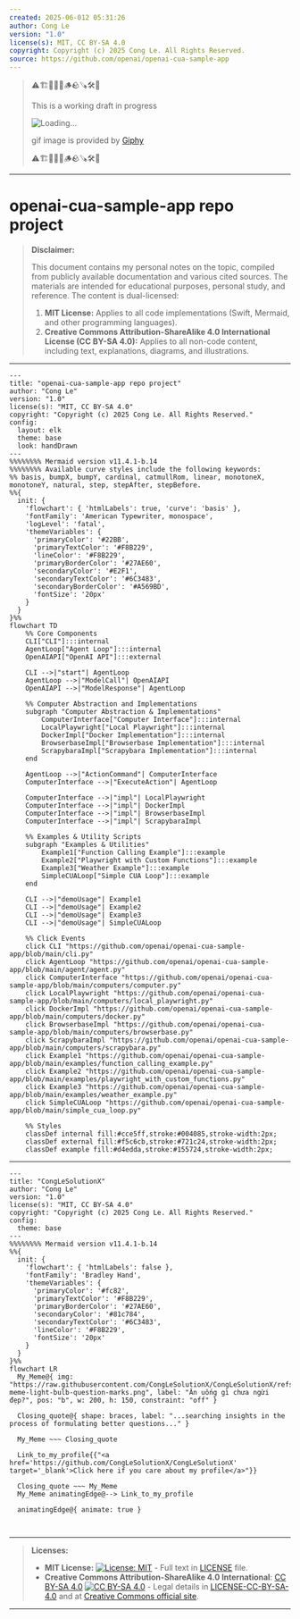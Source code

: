 ```yaml
---
created: 2025-06-012 05:31:26
author: Cong Le
version: "1.0"
license(s): MIT, CC BY-SA 4.0
copyright: Copyright (c) 2025 Cong Le. All Rights Reserved.
source: https://github.com/openai/openai-cua-sample-app
---
```



> ⚠️🏗️🚧🦺🧱🪵🪨🪚🛠️👷
> 
> This is a working draft in progress
> 
> ![Loading...](https://media3.giphy.com/media/v1.Y2lkPTc5MGI3NjExY2tvYWIyOGRpbWZodTQ2YTI2bjQ1eHpoaDY0YTZ3Mms2aWhneHNlYSZlcD12MV9pbnRlcm5hbF9naWZfYnlfaWQmY3Q9Zw/fR6aYF0SUJAeoypyub/giphy.gif)
>
> gif image is provided by [Giphy](https://giphy.com)
> 
> ⚠️🏗️🚧🦺🧱🪵🪨🪚🛠️👷


----




# openai-cua-sample-app repo project
> **Disclaimer:**
>
> This document contains my personal notes on the topic,
> compiled from publicly available documentation and various cited sources.
> The materials are intended for educational purposes, personal study, and reference.
> The content is dual-licensed:
> 1. **MIT License:** Applies to all code implementations (Swift, Mermaid, and other programming languages).
> 2. **Creative Commons Attribution-ShareAlike 4.0 International License (CC BY-SA 4.0):** Applies to all non-code content, including text, explanations, diagrams, and illustrations.
---

```mermaid
---
title: "openai-cua-sample-app repo project"
author: "Cong Le"
version: "1.0"
license(s): "MIT, CC BY-SA 4.0"
copyright: "Copyright (c) 2025 Cong Le. All Rights Reserved."
config:
  layout: elk
  theme: base
  look: handDrawn
---
%%%%%%%% Mermaid version v11.4.1-b.14
%%%%%%%% Available curve styles include the following keywords:
%% basis, bumpX, bumpY, cardinal, catmullRom, linear, monotoneX, monotoneY, natural, step, stepAfter, stepBefore.
%%{
  init: {
    'flowchart': { 'htmlLabels': true, 'curve': 'basis' },
    'fontFamily': 'American Typewriter, monospace',
    'logLevel': 'fatal',
    'themeVariables': {
      'primaryColor': '#22BB',
      'primaryTextColor': '#F8B229',
      'lineColor': '#F8B229',
      'primaryBorderColor': '#27AE60',
      'secondaryColor': '#E2F1',
      'secondaryTextColor': '#6C3483',
      'secondaryBorderColor': '#A569BD',
      'fontSize': '20px'
    }
  }
}%%
flowchart TD
    %% Core Components
    CLI["CLI"]:::internal
    AgentLoop["Agent Loop"]:::internal
    OpenAIAPI["OpenAI API"]:::external

    CLI -->|"start"| AgentLoop
    AgentLoop -->|"ModelCall"| OpenAIAPI
    OpenAIAPI -->|"ModelResponse"| AgentLoop

    %% Computer Abstraction and Implementations
    subgraph "Computer Abstraction & Implementations"
        ComputerInterface["Computer Interface"]:::internal
        LocalPlaywright["Local Playwright"]:::internal
        DockerImpl["Docker Implementation"]:::internal
        BrowserbaseImpl["Browserbase Implementation"]:::internal
        ScrapybaraImpl["Scrapybara Implementation"]:::internal
    end

    AgentLoop -->|"ActionCommand"| ComputerInterface
    ComputerInterface -->|"ExecuteAction"| AgentLoop

    ComputerInterface -->|"impl"| LocalPlaywright
    ComputerInterface -->|"impl"| DockerImpl
    ComputerInterface -->|"impl"| BrowserbaseImpl
    ComputerInterface -->|"impl"| ScrapybaraImpl

    %% Examples & Utility Scripts
    subgraph "Examples & Utilities"
        Example1["Function Calling Example"]:::example
        Example2["Playwright with Custom Functions"]:::example
        Example3["Weather Example"]:::example
        SimpleCUALoop["Simple CUA Loop"]:::example
    end

    CLI -->|"demoUsage"| Example1
    CLI -->|"demoUsage"| Example2
    CLI -->|"demoUsage"| Example3
    CLI -->|"demoUsage"| SimpleCUALoop

    %% Click Events
    click CLI "https://github.com/openai/openai-cua-sample-app/blob/main/cli.py"
    click AgentLoop "https://github.com/openai/openai-cua-sample-app/blob/main/agent/agent.py"
    click ComputerInterface "https://github.com/openai/openai-cua-sample-app/blob/main/computers/computer.py"
    click LocalPlaywright "https://github.com/openai/openai-cua-sample-app/blob/main/computers/local_playwright.py"
    click DockerImpl "https://github.com/openai/openai-cua-sample-app/blob/main/computers/docker.py"
    click BrowserbaseImpl "https://github.com/openai/openai-cua-sample-app/blob/main/computers/browserbase.py"
    click ScrapybaraImpl "https://github.com/openai/openai-cua-sample-app/blob/main/computers/scrapybara.py"
    click Example1 "https://github.com/openai/openai-cua-sample-app/blob/main/examples/function_calling_example.py"
    click Example2 "https://github.com/openai/openai-cua-sample-app/blob/main/examples/playwright_with_custom_functions.py"
    click Example3 "https://github.com/openai/openai-cua-sample-app/blob/main/examples/weather_example.py"
    click SimpleCUALoop "https://github.com/openai/openai-cua-sample-app/blob/main/simple_cua_loop.py"

    %% Styles
    classDef internal fill:#cce5ff,stroke:#004085,stroke-width:2px;
    classDef external fill:#f5c6cb,stroke:#721c24,stroke-width:2px;
    classDef example fill:#d4edda,stroke:#155724,stroke-width:2px;

```



---

<!-- 
```mermaid
%% Current Mermaid version
info
```  -->


```mermaid
---
title: "CongLeSolutionX"
author: "Cong Le"
version: "1.0"
license(s): "MIT, CC BY-SA 4.0"
copyright: "Copyright (c) 2025 Cong Le. All Rights Reserved."
config:
  theme: base
---
%%%%%%%% Mermaid version v11.4.1-b.14
%%{
  init: {
    'flowchart': { 'htmlLabels': false },
    'fontFamily': 'Bradley Hand',
    'themeVariables': {
      'primaryColor': '#fc82',
      'primaryTextColor': '#F8B229',
      'primaryBorderColor': '#27AE60',
      'secondaryColor': '#81c784',
      'secondaryTextColor': '#6C3483',
      'lineColor': '#F8B229',
      'fontSize': '20px'
    }
  }
}%%
flowchart LR
  My_Meme@{ img: "https://raw.githubusercontent.com/CongLeSolutionX/CongLeSolutionX/refs/heads/main/assets/images/My-meme-light-bulb-question-marks.png", label: "Ăn uống gì chưa ngừi đẹp?", pos: "b", w: 200, h: 150, constraint: "off" }

  Closing_quote@{ shape: braces, label: "...searching insights in the process of formulating better questions..." }
    
  My_Meme ~~~ Closing_quote
    
  Link_to_my_profile{{"<a href='https://github.com/CongLeSolutionX/CongLeSolutionX' target='_blank'>Click here if you care about my profile</a>"}}

  Closing_quote ~~~ My_Meme
  My_Meme animatingEdge@--> Link_to_my_profile
  
  animatingEdge@{ animate: true }



```

---
>**Licenses:**
>
>- **MIT License:**  [![License: MIT](https://img.shields.io/badge/License-MIT-yellow.svg)](LICENSE) - Full text in [LICENSE](LICENSE) file.
>- **Creative Commons Attribution-ShareAlike 4.0 International**: [CC BY-SA 4.0](https://creativecommons.org/licenses/by-sa/4.0/) [![CC BY-SA 4.0](https://licensebuttons.net/l/by-sa/4.0/88x31.png)](https://creativecommons.org/licenses/by-sa/4.0/) - Legal details in [LICENSE-CC-BY-SA-4.0](THE_PAST/LICENSE-CC-BY-SA-4.0) and at [Creative Commons official site](https://creativecommons.org/licenses/by-sa/4.0/).
>
---